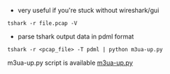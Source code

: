 * very useful if you're stuck without wireshark/gui
```
tshark -r file.pcap -V 
```
* parse tshark output data in pdml format 
```
tshark -r <pcap_file> -T pdml | python m3ua-up.py
```
m3ua-up.py script is available [m3ua-up.py](https://github.com/ownport/my-notes/blob/master/telecom/scripts/m3ua-up.py)

